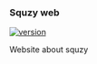 ### Squzy web

[![version](https://img.shields.io/github/v/release/squzy/squzy-web.svg)](https://github.com/squzy/squzy-web)

Website about squzy